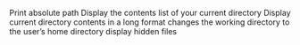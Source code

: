 Print absolute path
Display the contents list of your current directory
Display current directory contents in a long format
changes the working directory to the user’s home directory
display hidden files
